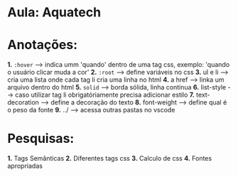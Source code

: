 # Aula: Aquatech
# Anotações: 
**1.** `:hover` --> indica umm 'quando' dentro de uma tag css, exemplo: 'quando o usuário clicar muda a cor' 
**2.** `:root` --> define variáveis no css 
**3.** ul e li --> cria uma lista onde cada tag li cria uma linha no html 
**4.** a href --> linka um arquivo dentro do html 
**5.** `solid` --> borda sólida, linha continua 
**6.** list-style --> caso utilizar tag li obrigatóriamente precisa adicionar estilo 
**7.** text-decoration --> define a decoração do texto 
**8.** font-weight --> define qual é o peso da fonte 
**9.** ../ --> acessa outras pastas no vscode 

# Pesquisas:
**1.** Tags Semânticas
**2.** Diferentes tags css
**3.** Calculo de css
**4.** Fontes apropriadas 
